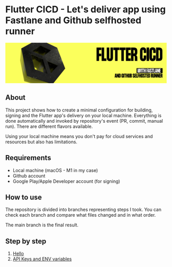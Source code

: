 # Flutter CICD - Let's deliver app using Fastlane and Github selfhosted runner
![](docs/img/logo.png)

## About
This project shows how to create a minimal configuration for building, signing and the Flutter app's delivery on your local machine. Everything is done automatically and invoked by repository's event (PR, commit, manual run). There are different flavors available.

Using your local machine means you don't pay for cloud services and resources but also has limitations.

## Requirements
- Local machine (macOS - M1 in my case)
- Github account
- Google Play/Apple Developer account (for signing)

## How to use

The repository is divided into branches representing steps I took. You can check each branch and compare what files changed and in what order.

The main branch is the final result.

## Step by step
1.  [Hello](/docs/0-hello.md)
1.  [API Keys and ENV variables](/docs/1-api-keys-and-env-variables.md)
